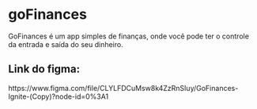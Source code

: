 # goFinances
GoFinances é um app simples de finanças, onde você pode ter o controle da entrada e saída do seu dinheiro.

<h2>Link do figma: </h2
<a href="https://www.figma.com/file/CLYLFDCuMsw8k4ZzRnSIuy/GoFinances-Ignite-(Copy)?node-id=0%3A1">https://www.figma.com/file/CLYLFDCuMsw8k4ZzRnSIuy/GoFinances-Ignite-(Copy)?node-id=0%3A1</a>
<br/>

